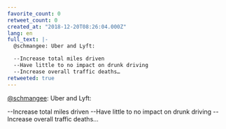 ```yaml
---
favorite_count: 0
retweet_count: 0
created_at: "2018-12-20T08:26:04.000Z"
lang: en
full_text: |-
  @schmangee: Uber and Lyft:

  --Increase total miles driven
  --Have little to no impact on drunk driving
  --Increase overall traffic deaths…
retweeted: true
---
```


[@schmangee](https://twitter.com/schmangee): Uber and Lyft:

--Increase total miles driven --Have little to no impact on drunk driving
--Increase overall traffic deaths…
